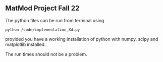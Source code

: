 ## MatMod Project Fall 22

The python files can be run from terminal using
~~~
python /code/implementation_Xd.py
~~~
provided you have a working installation of python with numpy, scipy and matplotlib installed.

The run times should not be a problem.